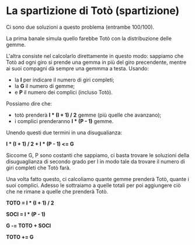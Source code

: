 # La spartizione di Totò (spartizione)

Ci sono due soluzioni a questo problema (entrambe 100/100).

La prima banale simula quello farebbe Totò con la distribuzione delle gemme.

L'altra consiste nel calcolarlo direttamente in questo modo:
sappiamo che Totò ad ogni giro si prende una gemma in più del giro precendente, mentre ai suoi compagni dà sempre una gemmma a testa.
Usando:
* la **I** per indicare il numero di giri completi;
* la **G** il numero di gemme;
* e **P** il numero dei complici (incluso Totò). 

Possiamo dire che:
* totò prenderà **I * (I + 1) / 2** gemme (più quelle che avanzano);
* i complici prenderanno **I * (P - 1)** gemme.

Unendo questi due termini in una disugualianza:

**I * (I + 1) / 2 + I * (P - 1) \<= G**

Siccome G, P sono costanti che sappiamo, ci basta trovare le soluzioni della disuguaglianza di secondo grado per I in modo tale da trovare il numero di giri completi che Totò farà.

Una volta fatto questo, ci calcoliamo quante gemme prenderà Totò, quante i suoi complici. Adesso le sottraiamo a quelle totali per poi aggiungere ciò che ne rimane a quelle che prenderà Totò.

**TOTO = I * (I + 1) / 2**

**SOCI = I * (P - 1)**

**G -= TOTO + SOCI**

**TOTO += G**